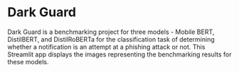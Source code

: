 # Dark Guard

Dark Guard is a benchmarking project for three models - Mobile BERT, DistilBERT, and DistilRoBERTa for the classification task of determining whether a notification is an attempt at a phishing attack or not. This Streamlit app displays the images representing the benchmarking results for these models.
